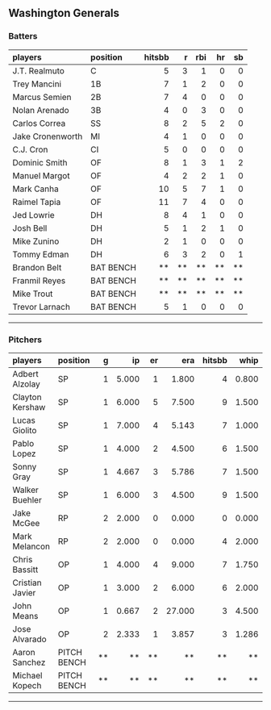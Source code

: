 ## Washington Generals

### Batters

 
|players          |position  | hitsbb|  r| rbi| hr| sb| 
|:----------------|:---------|------:|--:|---:|--:|--:| 
|J.T. Realmuto    |C         |      5|  3|   1|  0|  0| 
|Trey Mancini     |1B        |      7|  1|   2|  0|  0| 
|Marcus Semien    |2B        |      7|  4|   0|  0|  0| 
|Nolan Arenado    |3B        |      4|  0|   3|  0|  0| 
|Carlos Correa    |SS        |      8|  2|   5|  2|  0| 
|Jake Cronenworth |MI        |      4|  1|   0|  0|  0| 
|C.J. Cron        |CI        |      5|  0|   0|  0|  0| 
|Dominic Smith    |OF        |      8|  1|   3|  1|  2| 
|Manuel Margot    |OF        |      4|  2|   2|  1|  0| 
|Mark Canha       |OF        |     10|  5|   7|  1|  0| 
|Raimel Tapia     |OF        |     11|  7|   4|  0|  0| 
|Jed Lowrie       |DH        |      8|  4|   1|  0|  0| 
|Josh Bell        |DH        |      5|  1|   2|  1|  0| 
|Mike Zunino      |DH        |      2|  1|   0|  0|  0| 
|Tommy Edman      |DH        |      6|  3|   2|  0|  1| 
|Brandon Belt     |BAT BENCH |     **| **|  **| **| **| 
|Franmil Reyes    |BAT BENCH |     **| **|  **| **| **| 
|Mike Trout       |BAT BENCH |     **| **|  **| **| **| 
|Trevor Larnach   |BAT BENCH |      5|  1|   0|  0|  0| 

* * *

### Pitchers

 
|players         |position    |  g|    ip| er|    era| hitsbb|  whip| so|  w| sv| 
|:---------------|:-----------|--:|-----:|--:|------:|------:|-----:|--:|--:|--:| 
|Adbert Alzolay  |SP          |  1| 5.000|  1|  1.800|      4| 0.800|  7|  1|  0| 
|Clayton Kershaw |SP          |  1| 6.000|  5|  7.500|      9| 1.500|  9|  0|  0| 
|Lucas Giolito   |SP          |  1| 7.000|  4|  5.143|      7| 1.000|  9|  0|  0| 
|Pablo Lopez     |SP          |  1| 4.000|  2|  4.500|      6| 1.500|  9|  0|  0| 
|Sonny Gray      |SP          |  1| 4.667|  3|  5.786|      7| 1.500|  8|  0|  0| 
|Walker Buehler  |SP          |  1| 6.000|  3|  4.500|      9| 1.500|  8|  1|  0| 
|Jake McGee      |RP          |  2| 2.000|  0|  0.000|      0| 0.000|  2|  0|  0| 
|Mark Melancon   |RP          |  2| 2.000|  0|  0.000|      4| 2.000|  3|  0|  2| 
|Chris Bassitt   |OP          |  1| 4.000|  4|  9.000|      7| 1.750|  6|  0|  0| 
|Cristian Javier |OP          |  1| 3.000|  2|  6.000|      6| 2.000|  6|  0|  0| 
|John Means      |OP          |  1| 0.667|  2| 27.000|      3| 4.500|  1|  0|  0| 
|Jose Alvarado   |OP          |  2| 2.333|  1|  3.857|      3| 1.286|  1|  0|  0| 
|Aaron Sanchez   |PITCH BENCH | **|    **| **|     **|     **|    **| **| **| **| 
|Michael Kopech  |PITCH BENCH | **|    **| **|     **|     **|    **| **| **| **| 


* * *


